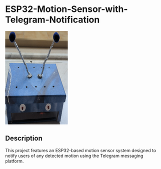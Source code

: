 # ESP32-Motion-Sensor-with-Telegram-Notification

<img src="images/Motion_sensor_smart.png" alt="Motion sensor smart" style="width:200px;height:300px;">

## Description

This project features an ESP32-based motion sensor system designed to notify users of any detected motion using the Telegram messaging platform.

